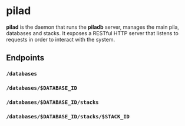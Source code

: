 pilad
=====

**pilad** is the daemon that runs the **piladb** server, manages the main pila,
databases and stacks. It exposes a RESTful HTTP server that listens to requests
in order to interact with the system.

Endpoints
---------

### `/databases`

### `/databases/$DATABASE_ID`

### `/databases/$DATABASE_ID/stacks`

### `/databases/$DATABASE_ID/stacks/$STACK_ID`
